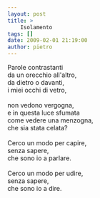 ```yaml
---
layout: post
title: >
    Isolamento
tags: []
date: 2009-02-01 21:19:00
author: pietro
---
```

Parole contrastanti<br/>da un orecchio all'altro,<br/>da dietro o davanti,<br/>i miei occhi di vetro,<br/><br/>non vedono vergogna,<br/>e in questa luce sfumata<br/>come vedere una menzogna,<br/>che sia stata celata?<br/><br/>Cerco un modo per capire,<br/>senza sapere,<br/>che sono io a parlare.<br/><br/>Cerco un modo per udire,<br/>senza sapere,<br/>che sono io a dire.
